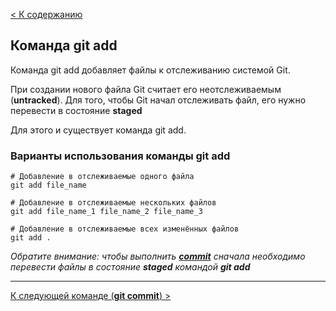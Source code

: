 [< К содержанию](./readme.md)

## Команда git add

Команда git add добавляет файлы к отслеживанию системой Git.

При создании нового файла Git считает его неотслеживаемым (**untracked**). Для того, чтобы Git начал отслеживать файл, его нужно перевести в состояние **staged**

Для этого и существует команда git add.

### Варианты использования команды git add

```bash=
# Добавление в отслеживаемые одного файла
git add file_name

# Добавление в отслеживаемые нескольких файлов
git add file_name_1 file_name_2 file_name_3

# Добавление в отслеживаемые всех изменённых файлов
git add .
```

_Обратите внимание: чтобы выполнить [**commit**](./commit.md) сначала необходимо перевести файлы в состояние **staged** командой **git add**_

---

[К следующей команде (**git commit**) >](./commit.md)
